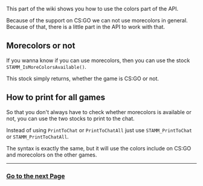 This part of the wiki shows you how to use the colors part of the API.

Because of the support on CS:GO we can not use morecolors in general.
Because of that, there is a little part in the API to work with that.


## Morecolors or not

If you wanna know if you can use morecolors, then you can use the stock `STAMM_IsMoreColorsAvailable()`.

This stock simply returns, whether the game is CS:GO or not.


## How to print for all games

So that you don't always have to check whether morecolors is available or not, you can use the two stocks to print to the chat.

Instead of using `PrintToChat` or `PrintToChatAll` just use `STAMM_PrintToChat` or `STAMM_PrintToChatAll`.

The syntax is exactly the same, but it will use the colors include on CS:GO and morecolors on the other games.

---------
### [Go to the next Page](wiki/Scripting-Features)